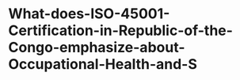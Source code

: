 # What-does-ISO-45001-Certification-in-Republic-of-the-Congo-emphasize-about-Occupational-Health-and-S